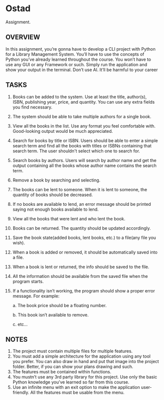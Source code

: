 # Ostad

Assignment.

## OVERVIEW

In this assignment, you’re gonna have to develop a CLI project with Python for a Library
Management System. You’ll have to use the concepts of Python you’ve already learned
throughout the course. You won’t have to use any GUI or any Framework or such. Simply run the
application and show your output in the terminal. Don’t use AI. It’ll be harmful to your career

## TASKS

1. Books can be added to the system. Use at least the title, author(s), ISBN, publishing year, price, and quantity. You can use any extra fields you find necessary.
2. The system should be able to take multiple authors for a single book.
3. View all the books in the list. Use any format you feel comfortable with. Good-looking output would be much appreciated.
4. Search for books by title or ISBN. Users should be able to enter a simple search term and find all the books with titles or ISBNs containing that search term. The user shouldn't select which one to search for.
5. Search books by authors. Users will search by author name and get the output containing all the books whose author name contains the search term.
6. Remove a book by searching and selecting.
7. The books can be lent to someone. When it is lent to someone, the quantity of books should be decreased.
8. If no books are available to lend, an error message should be printed saying not enough books available to lend.
9. View all the books that were lent and who lent the book.
10. Books can be returned. The quantity should be updated accordingly.
11. Save the book state(added books, lent books, etc.) to a file(any file you wish).
12. When a book is added or removed, it should be automatically saved into a file.
13. When a book is lent or returned, the info should be saved to the file.
14. All the information should be available from the saved file when the program starts.
15. If a functionality isn’t working, the program should show a proper error message. For example:

    a. The book price should be a floating number.

    b. This book isn’t available to remove.

    c. etc…

## NOTES

1. The project must contain multiple files for multiple features.
2. You must add a simple architecture for the application using any tool you prefer. You can also draw in hand and put that image into the project folder. Better, if you can show your plans drawing and such.
3. The features must be contained within functions.
4. You mustn’t use any 3rd party library for this project. Use only the basic Python knowledge you’ve learned so far from this course.
5. Use an infinite menu with an exit option to make the application user-friendly. All the features must be usable from the menu.
